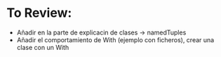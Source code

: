 # To Review:

- Añadir en la parte de explicacin de clases -> namedTuples
- Añadir el comportamiento de With (ejemplo con ficheros), crear una clase con un With
